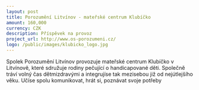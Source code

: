 ```yaml
---
layout: post
title: Porozumění Litvínov - mateřské centrum Klubíčko
amount: 160,000
currency: CZK
description: Příspěvek na provoz
project_url: http://www.os-porozumeni.cz/ 
logo: /public/images/klubicko_logo.jpg
---
```

Spolek Porozumění Litvínov provozuje mateřské centrum Klubíčko v Litvínově, které sdružuje rodiny pečující o handicapované děti. Společně tráví volný čas dětmizdravými a integrujíse tak mezisebou již od nejútlejšího věku. Učíse spolu komunikovat,
hrát si, poznávat svoje potřeby
